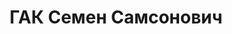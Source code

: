 ---
title: ГАК Семен Самсонович
description: "Род. в 1911, Челябинская обл., Кустанайский р-н, д. Борисовка, русский\
  \ (украинец). Проживал: Свердловская обл., г. Нижний Тагил. Завод 68, строгаль \n\
  \  Арестован 05.08.1937. Приговор: 21.01.1938 – 15 лет ИТЛ"
---